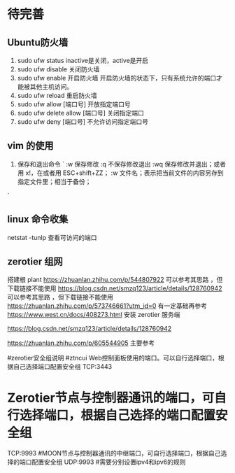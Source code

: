 # 待完善
##  Ubuntu防火墙

1. sudo ufw status   inactive是关闭，active是开启 
2. sudo ufw disable  关闭防火墙
3. sudo ufw enable 开启防火墙 开启防火墙的状态下，只有系统允许的端口才能被其他主机访问。
4. sudo ufw reload 重启防火墙
5. sudo ufw allow [端口号]   开放指定端口号
6. sudo ufw delete allow [端口号]  关闭指定端口
7. sudo ufw deny [端口号] 不允许访问指定端口号 



## vim 的使用  

1. 保存和退出命令
`
:w  保存修改
:q  不保存修改退出
:wq   保存修改并退出；或者用 x!，在或者用 ESC+shift+ZZ；
:w 文件名；表示把当前文件的内容另存到指定文件里；相当于备份；

`


## linux 命令收集 

netstat  -tunlp  查看可访问的端口
## zerotier 组网 
搭建根 plant
https://zhuanlan.zhihu.com/p/544807922     可以参考其思路 ，但下载链接不能使用
https://blog.csdn.net/smzq123/article/details/128760942  可以参考其思路 ，但下载链接不能使用
https://zhuanlan.zhihu.com/p/573746661?utm_id=0    有一定基础再参考 
https://www.west.cn/docs/408273.html    安装 zerotier 服务端



https://blog.csdn.net/smzq123/article/details/128760942  

https://zhuanlan.zhihu.com/p/605544905      主要参考



#zerotier安全组说明
#ztncui Web控制面板使用的端口。可以自行选择端口，根据自己选择端口配置安全组
TCP:3443
# Zerotier节点与控制器通讯的端口，可自行选择端口，根据自己选择的端口配置安全组
TCP:9993
#MOON节点与控制器通讯的中继端口，可自行选择端口，根据自己选择的端口配置安全组
UDP:9993
#需要分别设置ipv4和ipv6的规则